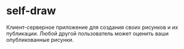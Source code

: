 # self-draw
Клиент-серверное приложение для создания своих рисунков и их публикации. Любой другой пользователь может оценить ваши опубликованные рисунки.
